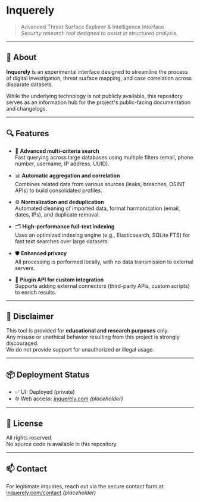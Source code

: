 # Inquerely

> Advanced Threat Surface Explorer & Intelligence Interface  
> _Security research tool designed to assist in structured analysis._

---

## 🧠 About

**Inquerely** is an experimental interface designed to streamline the process of digital investigation, threat surface mapping, and case correlation across disparate datasets.

While the underlying technology is not publicly available, this repository serves as an information hub for the project's public-facing documentation and changelogs.

---

## 🔍 Features

- 🔎 **Advanced multi-criteria search**  
  Fast querying across large databases using multiple filters (email, phone number, username, IP address, UUID).

- 📊 **Automatic aggregation and correlation**  
  Combines related data from various sources (leaks, breaches, OSINT APIs) to build consolidated profiles.

- ⚙️ **Normalization and deduplication**  
  Automated cleaning of imported data, format harmonization (email, dates, IPs), and duplicate removal.

- 🗂️ **High-performance full-text indexing**  
  Uses an optimized indexing engine (e.g., Elasticsearch, SQLite FTS) for fast text searches over large datasets.

- 🛡️ **Enhanced privacy**  
  All processing is performed locally, with no data transmission to external servers.

- 🧩 **Plugin API for custom integration**  
  Supports adding external connectors (third-party APIs, custom scripts) to enrich results.


---

## 🧪 Disclaimer

This tool is provided for **educational and research purposes** only.  
Any misuse or unethical behavior resulting from this project is strongly discouraged.  
We do not provide support for unauthorized or illegal usage.

---

## 📦 Deployment Status

- ✅ UI: Deployed (private)
- 🌐 Web access: [inquerely.com](https://inquerely.com) _(placeholder)_

---

## 📜 License

All rights reserved.  
No source code is available in this repository.

---

## 📫 Contact

For legitimate inquiries, reach out via the secure contact form at:  
[inquerely.com/contact](https://inquerely.com/contact) _(placeholder)_

